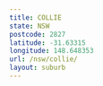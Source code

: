 ```yaml
---
title: COLLIE
state: NSW
postcode: 2827
latitude: -31.63315
longitude: 148.648353
url: /nsw/collie/
layout: suburb
---
```

